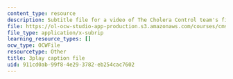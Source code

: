 ```yaml
---
content_type: resource
description: Subtitle file for a video of The Cholera Control team's final presentation.
file: https://ol-ocw-studio-app-production.s3.amazonaws.com/courses/cms-611j-creating-video-games-fall-2014/911cd0ab99f84e293782eb254cac7602_sKolTx6sxUo.srt
file_type: application/x-subrip
learning_resource_types: []
ocw_type: OCWFile
resourcetype: Other
title: 3play caption file
uid: 911cd0ab-99f8-4e29-3782-eb254cac7602
---
```

